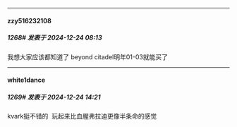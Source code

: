 ﻿
*****

####  zzy516232108  
##### 1268#       发表于 2024-12-24 08:13

我想大家应该都知道了
beyond citadel明年01-03就能买了


*****

####  white1dance  
##### 1269#       发表于 2024-12-24 14:21

kvark挺不错的  玩起来比血腥弗拉迪更像半条命的感觉  

